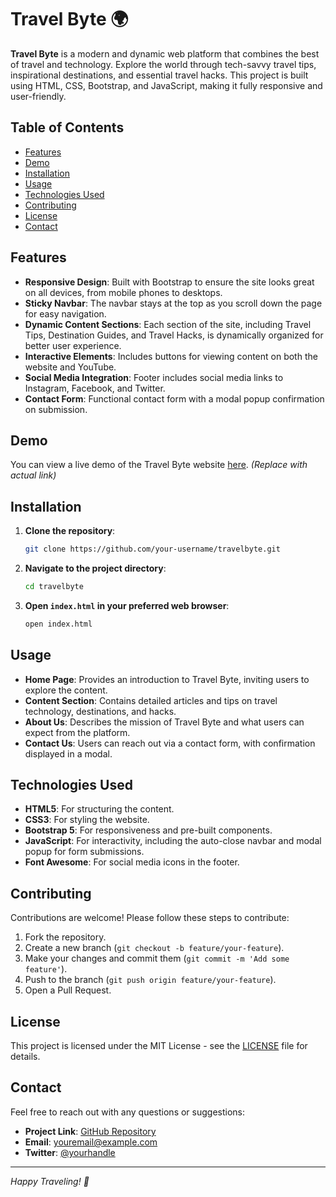 # Travel Byte 🌍

**Travel Byte** is a modern and dynamic web platform that combines the best of travel and technology. Explore the world through tech-savvy travel tips, inspirational destinations, and essential travel hacks. This project is built using HTML, CSS, Bootstrap, and JavaScript, making it fully responsive and user-friendly.

## Table of Contents

- [Features](#features)
- [Demo](#demo)
- [Installation](#installation)
- [Usage](#usage)
- [Technologies Used](#technologies-used)
- [Contributing](#contributing)
- [License](#license)
- [Contact](#contact)

## Features

- **Responsive Design**: Built with Bootstrap to ensure the site looks great on all devices, from mobile phones to desktops.
- **Sticky Navbar**: The navbar stays at the top as you scroll down the page for easy navigation.
- **Dynamic Content Sections**: Each section of the site, including Travel Tips, Destination Guides, and Travel Hacks, is dynamically organized for better user experience.
- **Interactive Elements**: Includes buttons for viewing content on both the website and YouTube.
- **Social Media Integration**: Footer includes social media links to Instagram, Facebook, and Twitter.
- **Contact Form**: Functional contact form with a modal popup confirmation on submission.

## Demo

You can view a live demo of the Travel Byte website [here](https://your-demo-link.com). *(Replace with actual link)*

## Installation

1. **Clone the repository**:
    ```bash
    git clone https://github.com/your-username/travelbyte.git
    ```

2. **Navigate to the project directory**:
    ```bash
    cd travelbyte
    ```

3. **Open `index.html` in your preferred web browser**:
    ```bash
    open index.html
    ```

## Usage

- **Home Page**: Provides an introduction to Travel Byte, inviting users to explore the content.
- **Content Section**: Contains detailed articles and tips on travel technology, destinations, and hacks.
- **About Us**: Describes the mission of Travel Byte and what users can expect from the platform.
- **Contact Us**: Users can reach out via a contact form, with confirmation displayed in a modal.

## Technologies Used

- **HTML5**: For structuring the content.
- **CSS3**: For styling the website.
- **Bootstrap 5**: For responsiveness and pre-built components.
- **JavaScript**: For interactivity, including the auto-close navbar and modal popup for form submissions.
- **Font Awesome**: For social media icons in the footer.

## Contributing

Contributions are welcome! Please follow these steps to contribute:

1. Fork the repository.
2. Create a new branch (`git checkout -b feature/your-feature`).
3. Make your changes and commit them (`git commit -m 'Add some feature'`).
4. Push to the branch (`git push origin feature/your-feature`).
5. Open a Pull Request.

## License

This project is licensed under the MIT License - see the [LICENSE](LICENSE) file for details.

## Contact

Feel free to reach out with any questions or suggestions:

- **Project Link**: [GitHub Repository](https://github.com/your-username/travelbyte)
- **Email**: [youremail@example.com](mailto:youremail@example.com)
- **Twitter**: [@yourhandle](https://twitter.com/yourhandle)

---

*Happy Traveling! 🚀*
